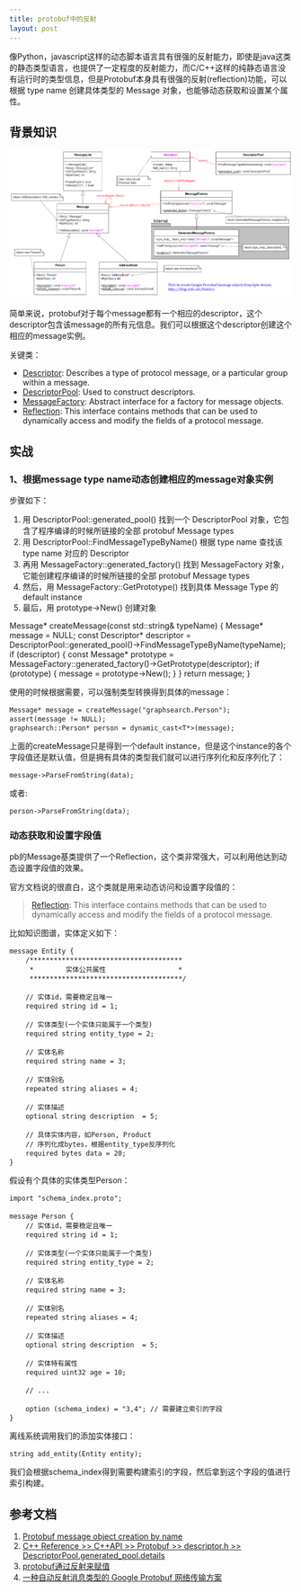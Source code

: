 ```yaml
---
title: protobuf中的反射
layout: post
---
```


像Python，javascript这样的动态脚本语言具有很强的反射能力，即使是java这类的静态类型语言，也提供了一定程度的反射能力，而C/C++这样的纯静态语言没有运行时的类型信息，但是Protobuf本身具有很强的反射(reflection)功能，可以根据 type name 创建具体类型的 Message 对象，也能够动态获取和设置某个属性。

背景知识
-------

![protobuf_classdiagram.png](/media/images/protobuf_classdiagram.png)

简单来说，protobuf对于每个message都有一个相应的descriptor，这个descriptor包含该message的所有元信息。我们可以根据这个descriptor创建这个相应的message实例。

关键类：

* [Descriptor](https://developers.google.com/protocol-buffers/docs/reference/cpp/google.protobuf.descriptor#Descriptor): Describes a type of protocol message, or a particular group within a message.
* [DescriptorPool](https://developers.google.com/protocol-buffers/docs/reference/cpp/google.protobuf.descriptor#DescriptorPool): Used to construct descriptors.
* [MessageFactory](https://developers.google.com/protocol-buffers/docs/reference/cpp/google.protobuf.message#MessageFactory): Abstract interface for a factory for message objects.
* [Reflection](https://developers.google.com/protocol-buffers/docs/reference/cpp/google.protobuf.message#Reflection): This interface contains methods that can be used to dynamically access and modify the fields of a protocol message.


实战
----

### 1、根据message type name动态创建相应的message对象实例

步骤如下：

1. 用 DescriptorPool::generated_pool() 找到一个 DescriptorPool 对象，它包含了程序编译的时候所链接的全部 protobuf Message types
2. 用 DescriptorPool::FindMessageTypeByName() 根据 type name 查找该type name 对应的 Descriptor
3. 再用 MessageFactory::generated_factory() 找到 MessageFactory 对象，它能创建程序编译的时候所链接的全部 protobuf Message types
4. 然后，用 MessageFactory::GetPrototype() 找到具体 Message Type 的 default instance
5. 最后，用 prototype->New() 创建对象

Message* createMessage(const std::string& typeName) {
	Message* message = NULL;
	const Descriptor* descriptor = DescriptorPool::generated_pool()->FindMessageTypeByName(typeName);
	if (descriptor) {
		const Message* prototype = MessageFactory::generated_factory()->GetPrototype(descriptor);
		if (prototype) {
			message = prototype->New();
		}
	}
	return message;
}

使用的时候根据需要，可以强制类型转换得到具体的message：

	Message* message = createMessage("graphsearch.Person");
	assert(message != NULL);
	graphsearch::Person* person = dynamic_cast<T*>(message);

上面的createMessage只是得到一个default instance，但是这个instance的各个字段值还是默认值，但是拥有具体的类型我们就可以进行序列化和反序列化了：
	
	message->ParseFromString(data);

或者:

    person->ParseFromString(data);


### 动态获取和设置字段值

pb的Message基类提供了一个Reflection，这个类非常强大，可以利用他达到动态设置字段值的效果。

官方文档说的很直白，这个类就是用来动态访问和设置字段值的：

> [Reflection](https://developers.google.com/protocol-buffers/docs/reference/cpp/google.protobuf.message#Reflection): This interface contains methods that can be used to dynamically access and modify the fields of a protocol message.

比如知识图谱，实体定义如下：

	message Entity {
	    /************************************** 
	     *        实体公共属性                  *
	     **************************************/

	    // 实体id，需要稳定且唯一
	    required string id = 1;
	   
	    // 实体类型(一个实体只能属于一个类型)
	    required string entity_type = 2; 
	   
	    // 实体名称
	    required string name = 3;
	   
	    // 实体别名
	    repeated string aliases = 4;  
	   
	    // 实体描述
	    optional string description  = 5; 

	    // 具体实体内容，如Person, Product
	    // 序列化成bytes，根据entity_type反序列化     
	    required bytes data = 20;
	}

假设有个具体的实体类型Person：

	import "schema_index.proto";

	message Person {
	    // 实体id，需要稳定且唯一
	    required string id = 1;
	   
	    // 实体类型(一个实体只能属于一个类型)
	    required string entity_type = 2; 
	   
	    // 实体名称
	    required string name = 3;
	   
	    // 实体别名
	    repeated string aliases = 4;  
	   
	    // 实体描述
	    optional string description  = 5; 

	    // 实体特有属性
	    required uint32 age = 10;

	    // ...

	    option (schema_index) = "3,4"; // 需要建立索引的字段
	}

离线系统调用我们的添加实体接口：

    string add_entity(Entity entity);

我们会根据schema_index得到需要构建索引的字段，然后拿到这个字段的值进行索引构建。


参考文档
-------

1. [Protobuf message object creation by name](http://stackoverflow.com/questions/29960871/protobuf-message-object-creation-by-name)
2. [C++ Reference >> C++API >> Protobuf >> descriptor.h >> DescriptorPool.generated_pool.details](https://developers.google.com/protocol-buffers/docs/reference/cpp/google.protobuf.descriptor#DescriptorPool.generated_pool.details)
3. [protobuf通过反射来赋值](https://www.cppfans.org/1758.html)
4. [一种自动反射消息类型的 Google Protobuf 网络传输方案](http://www.cnblogs.com/Solstice/archive/2011/04/03/2004458.html)